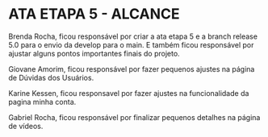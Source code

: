 # ATA ETAPA 5 - ALCANCE

Brenda Rocha, ficou responsável por criar a ata etapa 5 e a branch release 5.0 para o envio da develop para o main. E também ficou responsável por ajustar alguns pontos importantes finais do projeto.

Giovane Amorim, ficou responsável por fazer pequenos ajustes na página de Dúvidas dos Usuários.

Karine Kessen, ficou responsavel por fazer ajustes na funcionalidade da pagina minha conta.

Gabriel Rocha, ficou responsável por finalizar pequenos detalhes na página de vídeos.
